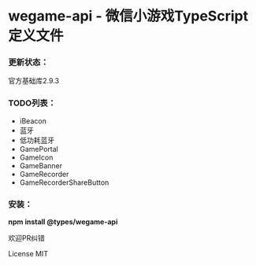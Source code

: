 # wegame-api - 微信小游戏TypeScript定义文件

### 更新状态：
官方基础库2.9.3

### TODO列表：

* iBeacon
* 蓝牙
* 低功耗蓝牙
* GamePortal
* GameIcon
* GameBanner
* GameRecorder
* GameRecorderShareButton

### 安装：
**npm install @types/wegame-api**

欢迎PR纠错

License MIT
